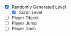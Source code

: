 - [x] Randomly Generated Level
    - [x] Scroll Level
- [ ] Player Object
- [ ] Player Jump
- [ ] Player Dash